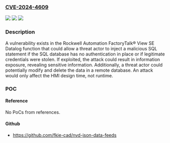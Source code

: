 ### [CVE-2024-4609](https://cve.mitre.org/cgi-bin/cvename.cgi?name=CVE-2024-4609)
![](https://img.shields.io/static/v1?label=Product&message=FactoryTalk%C2%AE%20View%20SE&color=blue)
![](https://img.shields.io/static/v1?label=Version&message=%3D%20%3C14%20&color=brighgreen)
![](https://img.shields.io/static/v1?label=Vulnerability&message=CWE-20%20Improper%20Input%20Validation&color=brighgreen)

### Description

A vulnerability exists in the Rockwell Automation FactoryTalk® View SE Datalog function that could allow a threat actor to inject a malicious SQL statement if the SQL database has no authentication in place or if legitimate credentials were stolen. If exploited, the attack could result in information exposure, revealing sensitive information. Additionally, a threat actor could potentially modify and delete the data in a remote database. An attack would only affect the HMI design time, not runtime.

### POC

#### Reference
No PoCs from references.

#### Github
- https://github.com/fkie-cad/nvd-json-data-feeds

